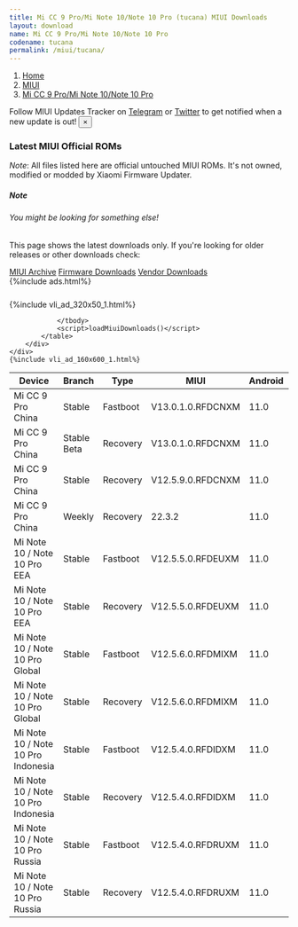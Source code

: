 ```yaml
---
title: Mi CC 9 Pro/Mi Note 10/Note 10 Pro (tucana) MIUI Downloads
layout: download
name: Mi CC 9 Pro/Mi Note 10/Note 10 Pro
codename: tucana
permalink: /miui/tucana/
---
```

<nav aria-label="breadcrumb">
    <ol class="breadcrumb">
        <li class="breadcrumb-item"><a href="/">Home</a></li>
        <li class="breadcrumb-item"><a href="/miui/">MIUI</a></li>
        <li class="breadcrumb-item active" aria-current="page"><a href="/miui/tucana/">Mi CC 9 Pro/Mi Note 10/Note 10 Pro</a></li>
    </ol>
</nav>
<div class="alert alert-primary alert-dismissible fade show" role="alert">
    Follow MIUI Updates Tracker on <a href="https://t.me/MIUIUpdatesTracker" class="alert-link">Telegram</a>
     or <a href="https://twitter.com/MiFwUpdater" class="alert-link">Twitter</a> to get notified when a new update is out!
    <button type="button" class="close" data-dismiss="alert" aria-label="Close">
        <span aria-hidden="true">&times;</span>
    </button>
</div>

### Latest MIUI Official ROMs
*Note*: All files listed here are official untouched MIUI ROMs. It's not owned, modified or modded by Xiaomi Firmware Updater.
<div class="card">
  <div class="card-body">
    <h5 class="card-title">Note</h5>
    <h6 class="card-subtitle mb-2 text-muted">You might be looking for something else!</h6>
    <p class="card-text">This page shows the latest downloads only.
     If you're looking for older releases or other downloads check:</p>
    <a href="/archive/miui/tucana/" class="card-link">MIUI Archive</a>
    <a href="/firmware/tucana/" class="card-link">Firmware Downloads</a>
    <a href="/vendor/tucana/" class="card-link">Vendor Downloads</a>
  </div>
</div>
{%include ads.html%}
<div class="row justify-content-center">
    <div class="col-10">
        <div class="table-responsive-md" style="margin-top: 25px;">
            {%include vli_ad_320x50_1.html%}
            <table id="miui" class="display dt-responsive nowrap compact table table-striped table-hover table-sm">
                <thead class="thead-dark">
                    <tr>
                        <th data-ref="device">Device</th>
                        <th data-ref="branch">Branch</th>
                        <th data-ref="type">Type</th>
                        <th data-ref="miui">MIUI</th>
                        <th data-ref="android">Android</th>
                        <th data-ref="size">Size</th>
                        <th data-ref="size">Date</th>
                        <th data-ref="link">Link</th>
                    </tr>
                </thead>
                <tbody>
                <tr><td>Mi CC 9 Pro China</td><td>Stable</td><td>Fastboot</td><td>V13.0.1.0.RFDCNXM</td><td>11.0</td><td>4.5 GB</td><td>2022-03-28</td><td><a href="/miui/tucana/stable/V13.0.1.0.RFDCNXM/">Download</a></td></tr>
<tr><td>Mi CC 9 Pro China</td><td>Stable Beta</td><td>Recovery</td><td>V13.0.1.0.RFDCNXM</td><td>11.0</td><td>3.3 GB</td><td>2022-04-03</td><td><a href="/miui/tucana/stable beta/V13.0.1.0.RFDCNXM/">Download</a></td></tr>
<tr><td>Mi CC 9 Pro China</td><td>Stable</td><td>Recovery</td><td>V12.5.9.0.RFDCNXM</td><td>11.0</td><td>3.1 GB</td><td>2022-01-11</td><td><a href="/miui/tucana/stable/V12.5.9.0.RFDCNXM/">Download</a></td></tr>
<tr><td>Mi CC 9 Pro China</td><td>Weekly</td><td>Recovery</td><td>22.3.2</td><td>11.0</td><td>3.2 GB</td><td>2022-03-03</td><td><a href="/miui/tucana/weekly/22.3.2/">Download</a></td></tr>
<tr><td>Mi Note 10 / Note 10 Pro EEA</td><td>Stable</td><td>Fastboot</td><td>V12.5.5.0.RFDEUXM</td><td>11.0</td><td>4.9 GB</td><td>2021-11-25</td><td><a href="/miui/tucana/stable/V12.5.5.0.RFDEUXM/">Download</a></td></tr>
<tr><td>Mi Note 10 / Note 10 Pro EEA</td><td>Stable</td><td>Recovery</td><td>V12.5.5.0.RFDEUXM</td><td>11.0</td><td>3.1 GB</td><td>2021-12-09</td><td><a href="/miui/tucana/stable/V12.5.5.0.RFDEUXM/">Download</a></td></tr>
<tr><td>Mi Note 10 / Note 10 Pro Global</td><td>Stable</td><td>Fastboot</td><td>V12.5.6.0.RFDMIXM</td><td>11.0</td><td>4.8 GB</td><td>2022-01-21</td><td><a href="/miui/tucana/stable/V12.5.6.0.RFDMIXM/">Download</a></td></tr>
<tr><td>Mi Note 10 / Note 10 Pro Global</td><td>Stable</td><td>Recovery</td><td>V12.5.6.0.RFDMIXM</td><td>11.0</td><td>3.1 GB</td><td>2022-01-29</td><td><a href="/miui/tucana/stable/V12.5.6.0.RFDMIXM/">Download</a></td></tr>
<tr><td>Mi Note 10 / Note 10 Pro Indonesia</td><td>Stable</td><td>Fastboot</td><td>V12.5.4.0.RFDIDXM</td><td>11.0</td><td>4.9 GB</td><td>2021-11-30</td><td><a href="/miui/tucana/stable/V12.5.4.0.RFDIDXM/">Download</a></td></tr>
<tr><td>Mi Note 10 / Note 10 Pro Indonesia</td><td>Stable</td><td>Recovery</td><td>V12.5.4.0.RFDIDXM</td><td>11.0</td><td>3.1 GB</td><td>2021-12-10</td><td><a href="/miui/tucana/stable/V12.5.4.0.RFDIDXM/">Download</a></td></tr>
<tr><td>Mi Note 10 / Note 10 Pro Russia</td><td>Stable</td><td>Fastboot</td><td>V12.5.4.0.RFDRUXM</td><td>11.0</td><td>4.7 GB</td><td>2021-12-10</td><td><a href="/miui/tucana/stable/V12.5.4.0.RFDRUXM/">Download</a></td></tr>
<tr><td>Mi Note 10 / Note 10 Pro Russia</td><td>Stable</td><td>Recovery</td><td>V12.5.4.0.RFDRUXM</td><td>11.0</td><td>3.1 GB</td><td>2021-12-17</td><td><a href="/miui/tucana/stable/V12.5.4.0.RFDRUXM/">Download</a></td></tr>

                </tbody>
                <script>loadMiuiDownloads()</script>
            </table>
        </div>
    </div>
    {%include vli_ad_160x600_1.html%}
</div>
